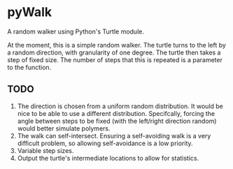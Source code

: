 # pyWalk
A random walker using Python's Turtle module.

At the moment, this is a simple random walker. The turtle turns to the left
by a random direction, with granularity of one degree. The turtle then takes
a step of fixed size. The number of steps that this is repeated is a
parameter to the function.

## TODO
1. The direction is chosen from a uniform random distribution. It would be
   nice to be able to use a different distribution. Specifcally, forcing the
   angle between steps to be fixed (with the left/right direction random)
   would better simulate polymers.
2. The walk can self-intersect. Ensuring a self-avoiding walk is a very
   difficult problem, so allowing self-avoidance is a low priority.
3. Variable step sizes.
4. Output the turtle's intermediate locations to allow for statistics.
